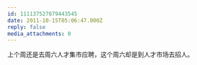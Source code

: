 ```yaml
---
id: 111137527879443545
date: 2011-10-15T05:06:47.000Z
reply: false
media_attachments: 0
---
```


上个周还是去周六人才集市应聘，这个周六却是到人才市场去招人。

